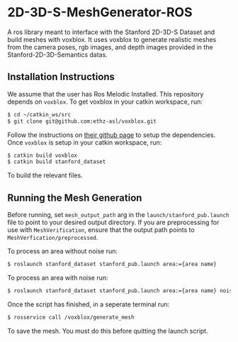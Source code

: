 # 2D-3D-S-MeshGenerator-ROS
A ros library meant to interface with the Stanford 2D-3D-S Dataset and build meshes with voxblox. It uses voxblox to generate realistic meshes from the camera poses, rgb images, and depth images provided in the Stanford-2D-3D-Semantics datas.


## Installation Instructions
We assume that the user has Ros Melodic Installed. This repository depends on `voxblox`. To get voxblox in your catkin workspace, run:

```bash
$ cd ~/catkin_ws/src
$ git clone git@github.com:ethz-asl/voxblox.git 
```

Follow the instructions on [their github page](https://github.com/ethz-asl/voxblox) to setup the dependencies. Once `voxblox` is setup in your catkin workspace, run:

```bash
$ catkin build voxblox
$ catkin build stanford_dataset
```

To build the relevant files.

## Running the Mesh Generation
Before running, set `mesh_output_path` arg in the `launch/stanford_pub.launch` file to point to your desired output directory. If you are preprocessing for use with `MeshVerification`, ensure that the output path points to `MeshVerfication/preprocessed`. 

To process an area without noise run:
```bash
$ roslaunch stanford_dataset stanford_pub.launch area:={area name}
```

To process an area with noise run:
```bash
$ roslaunch stanford_dataset stanford_pub.launch area:={area name} noisy:=true
```

Once the script has finished, in a seperate terminal run:
```bash
$ rosservice call /voxblox/generate_mesh 
```
To save the mesh. You must do this before quitting the launch script.
